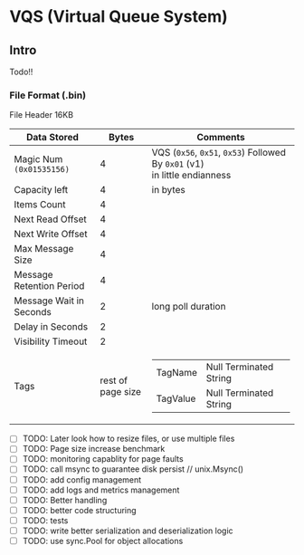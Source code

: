 # VQS (Virtual Queue System)

## Intro

Todo!!

### File Format (.bin)

File Header 16KB

| Data Stored              | Bytes             | Comments                                                                                                                                        |
| ------------------------ | ----------------- | ----------------------------------------------------------------------------------------------------------------------------------------------- |
| Magic Num `(0x01535156)` | 4                 | VQS (`0x56`, `0x51`, `0x53`) Followed By `0x01` (v1) <br/>in little endianness                                                                  |
| Capacity left            | 4                 | in bytes                                                                                                                                        |
| Items Count              | 4                 |                                                                                                                                                 |
| Next Read Offset         | 4                 |                                                                                                                                                 |
| Next Write Offset        | 4                 |                                                                                                                                                 |
| Max Message Size         | 4                 |                                                                                                                                                 |
| Message Retention Period | 4                 |                                                                                                                                                 |
| Message Wait in Seconds  | 2                 | long poll duration                                                                                                                              |
| Delay in Seconds         | 2                 |                                                                                                                                                 |
| Visibility Timeout       | 2                 |                                                                                                                                                 |
| Tags                     | rest of page size | <table><tbody><tr><td>TagName</td><td>Null Terminated String</td></tr><tr><td>TagValue</td><td>Null Terminated String</td></tr></tbody></table> |

 - [ ] TODO: Later look how to resize files, or use multiple files
 - [ ] TODO: Page size increase benchmark
 - [ ] TODO: monitoring capablity for page faults
 - [ ] TODO: call msync to guarantee disk persist // unix.Msync()
 - [ ] TODO: add config management
 - [ ] TODO: add logs and metrics management
 - [ ] TODO: Better handling
 - [ ] TODO: better code structuring
 - [ ] TODO: tests
 - [ ] TODO: write better serialization and deserialization logic
 - [ ] TODO: use sync.Pool for object allocations
